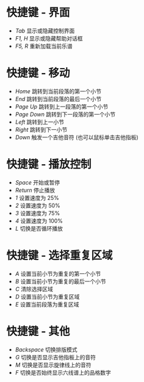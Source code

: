 # 快捷键 - 界面
- *Tab* 显示或隐藏控制界面
- *F1, H* 显示或隐藏帮助对话框
- *F5, R* 重新加载当前乐谱

# 快捷键 - 移动
- *Home* 跳转到当前段落的第一个小节
- *End* 跳转到当前段落的最后一个小节
- *Page Up* 跳转到上一段落的第一个小节
- *Page Down* 跳转到下一段落的第一个小节
- *Left* 跳转到上一小节
- *Right* 跳转到下一小节
- *Down* 触发一个吉他音符 (也可以鼠标单击吉他指板)

# 快捷键 - 播放控制
- *Space* 开始或暂停
- *Return* 停止播放
- *1* 设置速度为 25%
- *2* 设置速度为 50%
- *3* 设置速度为 75%
- *4* 设置速度为 100%
- *L* 切换是否循环播放

# 快捷键 - 选择重复区域
- *A* 设置当前小节为重复的第一个小节
- *B* 设置当前小节为重复的最后一个小节
- *C* 清除选择区域
- *D* 设置当前小节为重复区域
- *E* 设置当前段落为重复区域

# 快捷键 - 其他
- *Backspace* 切换排版模式
- *G* 切换是否显示吉他指板上的音符
- *M* 切换是否显示旋律线上的音符
- *F* 切换是否始终显示六线谱上的品格数字

